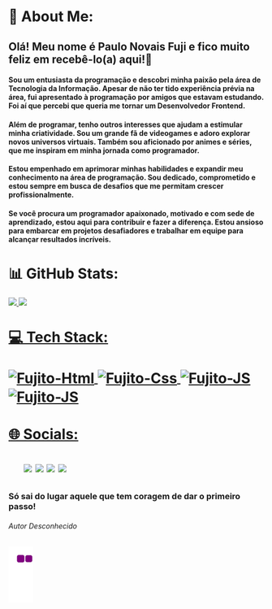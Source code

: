 <h1>💫 About Me:</h1>

<h2> Olá! Meu nome é Paulo Novais Fuji e fico muito feliz em recebê-lo(a) aqui!👋</h2>

#### Sou um entusiasta da programação e descobri minha paixão pela área de Tecnologia da Informação. Apesar de não ter tido experiência prévia na área, fui apresentado à programação por amigos que estavam estudando. Foi aí que percebi que queria me tornar um Desenvolvedor Frontend.
#### Além de programar, tenho outros interesses que ajudam a estimular minha criatividade. Sou um grande fã de videogames e adoro explorar novos universos virtuais. Também sou aficionado por animes e séries, que me inspiram em minha jornada como programador.
#### Estou empenhado em aprimorar minhas habilidades e expandir meu conhecimento na área de programação. Sou dedicado, comprometido e estou sempre em busca de desafios que me permitam crescer profissionalmente.
#### Se você procura um programador apaixonado, motivado e com sede de aprendizado, estou aqui para contribuir e fazer a diferença. Estou ansioso para embarcar em projetos desafiadores e trabalhar em equipe para alcançar resultados incríveis.

##

<h1>📊 GitHub Stats: </h1>

<div align="space-evenly">
    <a href="https://github.com/fujitodev">
    <img height="160em" src="https://github-readme-stats.vercel.app/api?username=fujitodev&show_icons=true&theme=github_dark&include_all_commits=true&count_private=true"/>
    <img height="160em" src="https://github-readme-stats.vercel.app/api/top-langs/?username=fujitodev&layout=compact&langs_count=7&theme=github_dark"/>
</div>
  
##
  
<h1>💻 Tech Stack:
  <div style="display: inline_block"><br>
        <img align="center" alt="Fujito-Html" height="50" width="60" src="https://cdn.jsdelivr.net/gh/devicons/devicon/icons/html5/html5-original.svg">
        <img align="center" alt="Fujito-Css" height="50" width="60" src="https://cdn.jsdelivr.net/gh/devicons/devicon/icons/css3/css3-original.svg">
        <img align="center" alt="Fujito-JS" height="50" width="60" src="https://cdn.jsdelivr.net/gh/devicons/devicon/icons/javascript/javascript-original.svg">
        <img align="center" alt="Fujito-JS" height="50" width="60" src="https://cdn.jsdelivr.net/gh/devicons/devicon/icons/python/python-original-wordmark.svg" />
  </div> </h1>
    
    
<h1>🌐 Socials: 
  <div style="margin: 30px">
    <a href="https://www.linkedin.com/in/PauloFuji/" target ="_blank"><img src="https://img.shields.io/badge/LinkedIn-0077B5?style=for-the-badge&logo=linkedin&logoColor=white" target="_blank"></a>  
    <a href="mailto:paulo.novaisfuji@gmail.com" target="_blank"><img src="https://img.shields.io/badge/Gmail-D14836?style=for-the-badge&logo=gmail&logoColor=white"></a>
    <a href="https://instagram.com/fujitooficial?igshid=YmMyMTA2M2Y=" target="_blank"><img src="https://img.shields.io/badge/Instagram-E4405F?style=for-the-badge&logo=instagram&logoColor=white"></a>
    <a href="https://wa.me/qr/E2R366GOWKQVP1" target="_blank"><img src ="https://img.shields.io/badge/WhatsApp-25D366?style=for-the-badge&logo=whatsapp&logoColor=white"></a>
  </div> </h1>
  
  ##
    
  ### Só sai do lugar aquele que tem coragem de dar o primeiro passo!
  ###### Autor Desconhecido

  ##
  
  ![snake gif](https://github.com/FujitoDev/FujitoDev/blob/output/github-contribution-grid-snake.gif)

  ##
